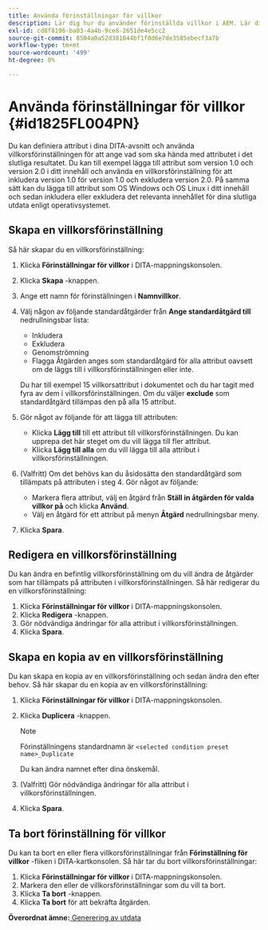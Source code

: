 ```yaml
---
title: Använda förinställningar för villkor
description: Lär dig hur du använder förinställda villkor i AEM. Lär dig att skapa, redigera, kopiera och ta bort förinställningar för villkor i AEM.
exl-id: cd8f8196-ba03-4a4b-9ce8-2651de4e5cc2
source-git-commit: 8504a0a52d381044bf1f0d6e7de3585ebecf3a7b
workflow-type: tm+mt
source-wordcount: '499'
ht-degree: 0%

---
```


# Använda förinställningar för villkor {#id1825FL004PN}

Du kan definiera attribut i dina DITA-avsnitt och använda villkorsförinställningen för att ange vad som ska hända med attributet i det slutliga resultatet. Du kan till exempel lägga till attribut som version 1.0 och version 2.0 i ditt innehåll och använda en villkorsförinställning för att inkludera version 1.0 för version 1.0 och exkludera version 2.0. På samma sätt kan du lägga till attribut som OS Windows och OS Linux i ditt innehåll och sedan inkludera eller exkludera det relevanta innehållet för dina slutliga utdata enligt operativsystemet.

## Skapa en villkorsförinställning

Så här skapar du en villkorsförinställning:

1. Klicka **Förinställningar för villkor** i DITA-mappningskonsolen.
1. Klicka **Skapa** -knappen.
1. Ange ett namn för förinställningen i **Namnvillkor**.
1. Välj någon av följande standardåtgärder från **Ange standardåtgärd till** nedrullningsbar lista:

   - Inkludera
   - Exkludera
   - Genomströmning
   - Flagga Åtgärden anges som standardåtgärd för alla attribut oavsett om de läggs till i villkorsförinställningen eller inte.

   Du har till exempel 15 villkorsattribut i dokumentet och du har tagit med fyra av dem i villkorsförinställningen. Om du väljer **exclude** som standardåtgärd tillämpas den på alla 15 attribut.

1. Gör något av följande för att lägga till attributen:
   - Klicka **Lägg till** till ett attribut till villkorsförinställningen. Du kan upprepa det här steget om du vill lägga till fler attribut.
   - Klicka **Lägg till alla** om du vill lägga till alla attribut i villkorsförinställningen.
1. \(Valfritt\) Om det behövs kan du åsidosätta den standardåtgärd som tillämpats på attributen i steg 4. Gör något av följande:
   - Markera flera attribut, välj en åtgärd från **Ställ in åtgärden för valda villkor på** och klicka **Använd**.
   - Välj en åtgärd för ett attribut på menyn **Åtgärd** nedrullningsbar meny.
1. Klicka **Spara**.

## Redigera en villkorsförinställning

Du kan ändra en befintlig villkorsförinställning om du vill ändra de åtgärder som har tillämpats på attributen i villkorsförinställningen. Så här redigerar du en villkorsförinställning:

1. Klicka **Förinställningar för villkor** i DITA-mappningskonsolen.
1. Klicka **Redigera** -knappen.
1. Gör nödvändiga ändringar för alla attribut i villkorsförinställningen.
1. Klicka **Spara**.

## Skapa en kopia av en villkorsförinställning

Du kan skapa en kopia av en villkorsförinställning och sedan ändra den efter behov. Så här skapar du en kopia av en villkorsförinställning:

1. Klicka **Förinställningar för villkor** i DITA-mappningskonsolen.
1. Klicka **Duplicera** -knappen.

   >[!NOTE]
   >
   > Förinställningens standardnamn är `<selected condition preset name>_Duplicate`

   Du kan ändra namnet efter dina önskemål.

1. \(Valfritt\) Gör nödvändiga ändringar för alla attribut i villkorsförinställningen.
1. Klicka **Spara**.

## Ta bort förinställning för villkor

Du kan ta bort en eller flera villkorsförinställningar från **Förinställning för villkor** -fliken i DITA-kartkonsolen. Så här tar du bort villkorsförinställningar:

1. Klicka **Förinställningar för villkor** i DITA-mappningskonsolen.
1. Markera den eller de villkorsförinställningar som du vill ta bort.
1. Klicka **Ta bort** -knappen.
1. Klicka **Ta bort** för att bekräfta åtgärden.

**Överordnat ämne:**[ Generering av utdata](generate-output.md)
